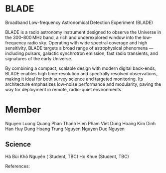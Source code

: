 # BLADE
 Broadband Low-frequency Astronomical Detection Experiment (BLADE)

BLADE is a radio astronomy instrument designed to observe the Universe in the 300–800 MHz band, a rich and underexplored window into the low-frequency radio sky. Operating with wide spectral coverage and high sensitivity, BLADE targets a broad range of astrophysical phenomena — including pulsars, galactic synchrotron emission, fast radio transients, and signatures of the early Universe.

By combining a compact, scalable design with modern digital back-ends, BLADE enables high time-resolution and spectrally resolved observations, making it ideal for both survey science and targeted monitoring. Its architecture emphasizes low-noise performance and modularity, paving the way for deployment in remote, radio-quiet environments.

# Member
Nguyen Luong Quang
Phan Thanh Hien
Pham Viet Dung
Hoang Kim Dinh
Han Huy Dung
Hoang Trung Nguyen
Nguyen Duc Nguyen

## Science
Hà Bùi Khô Nguyên ( Student, TBC)
Ho Khue (Student, TBC)

References:
